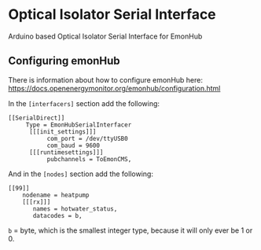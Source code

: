 # Optical Isolator Serial Interface
Arduino based Optical Isolator Serial Interface for EmonHub

## Configuring emonHub

There is information about how to configure emonHub here:
https://docs.openenergymonitor.org/emonhub/configuration.html

In the `[interfacers]` section add the following:

```
[[SerialDirect]]
     Type = EmonHubSerialInterfacer
      [[[init_settings]]]
           com_port = /dev/ttyUSB0
           com_baud = 9600
      [[[runtimesettings]]]
           pubchannels = ToEmonCMS,
```

And in the `[nodes]` section add the following:
```
[[99]]
    nodename = heatpump
    [[[rx]]]
       names = hotwater_status,
       datacodes = b,
```

`b` = byte, which is the smallest integer type, because it will only ever be 1 or 0.
